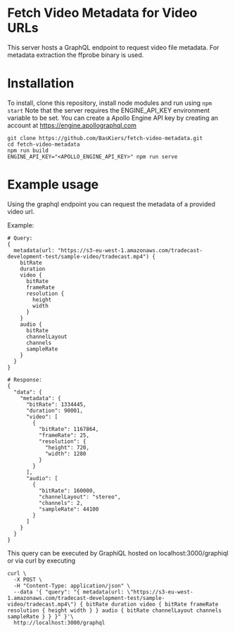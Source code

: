 # Fetch Video Metadata for Video URLs
This server hosts a GraphQL endpoint to request video file metadata.
For metadata extraction the ffprobe binary is used.

# Installation
To install, clone this repository, install node modules and run using `npm start`
Note that the server requires the ENGINE_API_KEY environment variable to be set. 
You can create a Apollo Engine API key by creating an account at https://engine.apollographql.com

```
git clone https://github.com/BasKiers/fetch-video-metadata.git
cd fetch-video-metadata
npm run build
ENGINE_API_KEY="<APOLLO_ENGINE_API_KEY>" npm run serve
```

# Example usage
Using the graphql endpoint you can request the metadata of a provided video url.

Example:
```
# Query:
{
  metadata(url: "https://s3-eu-west-1.amazonaws.com/tradecast-development-test/sample-video/tradecast.mp4") {
    bitRate
    duration
    video {
      bitRate
      frameRate
      resolution {
        height
        width
      }
    }
    audio {
      bitRate
      channelLayout
      channels
      sampleRate
    }
  }
}

# Response: 
{
  "data": {
    "metadata": {
      "bitRate": 1334445,
      "duration": 90001,
      "video": [
        {
          "bitRate": 1167864,
          "frameRate": 25,
          "resolution": {
            "height": 720,
            "width": 1280
          }
        }
      ],
      "audio": [
        {
          "bitRate": 160000,
          "channelLayout": "stereo",
          "channels": 2,
          "sampleRate": 44100
        }
      ]
    }
  }
}
```

This query can be executed by GraphiQL hosted on localhost:3000/graphiql or via curl by executing
```
curl \
  -X POST \
  -H "Content-Type: application/json" \
  --data '{ "query": "{ metadata(url: \"https://s3-eu-west-1.amazonaws.com/tradecast-development-test/sample-video/tradecast.mp4\") { bitRate duration video { bitRate frameRate resolution { height width } } audio { bitRate channelLayout channels sampleRate } } }" }'\
  http://localhost:3000/graphql
```